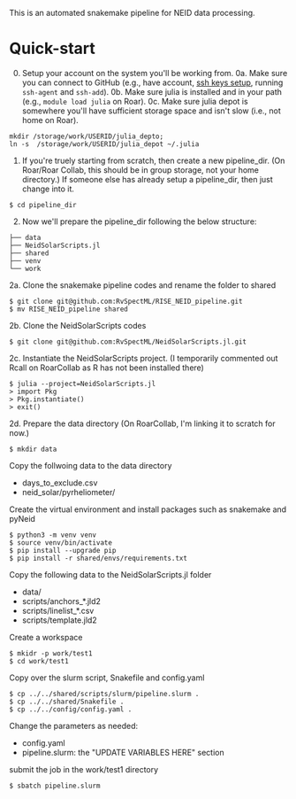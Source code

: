 This is an automated snakemake pipeline for NEID data processing.

# Quick-start

0.  Setup your account on the system you'll be working from.
0a.  Make sure you can connect to GitHub (e.g., have account, [ssh keys setup](https://docs.github.com/en/authentication/connecting-to-github-with-ssh/adding-a-new-ssh-key-to-your-github-account), running `ssh-agent` and `ssh-add`).
0b.  Make sure julia is installed and in your path (e.g., `module load julia` on Roar).
0c.  Make sure julia depot is somewhere you'll have sufficient storage space and isn't slow (i.e., not home on Roar).  
```
mkdir /storage/work/USERID/julia_depto; 
ln -s  /storage/work/USERID/julia_depot ~/.julia
```

1.  If you're truely starting from scratch, then create a new pipeline_dir.  (On Roar/Roar Collab, this should be in group storage, not your home directory.)  If someone else has already setup a pipeline_dir, then just change into it.
```
$ cd pipeline_dir
```

2.  Now we'll prepare the pipeline_dir following the below structure:

```
├── data 
├── NeidSolarScripts.jl
├── shared
├── venv
└── work
```

2a.  Clone the snakemake pipeline codes and rename the folder to shared
```
$ git clone git@github.com:RvSpectML/RISE_NEID_pipeline.git
$ mv RISE_NEID_pipeline shared
```

2b.  Clone the NeidSolarScripts codes
```
$ git clone git@github.com:RvSpectML/NeidSolarScripts.jl.git
```

2c.  Instantiate the NeidSolarScripts project. (I temporarily commented out Rcall on RoarCollab as R has not been installed there)

```
$ julia --project=NeidSolarScripts.jl
> import Pkg
> Pkg.instantiate()
> exit()
```

2d.  Prepare the data directory (On RoarCollab, I'm linking it to scratch for now.)
```
$ mkdir data 
```

Copy the follwoing data to the data directory
- days_to_exclude.csv
- neid_solar/pyrheliometer/

Create the virtual environment and install packages such as snakemake and pyNeid
```
$ python3 -m venv venv
$ source venv/bin/activate
$ pip install --upgrade pip
$ pip install -r shared/envs/requirements.txt
```

Copy the following data to the NeidSolarScripts.jl folder
- data/
- scripts/anchors_*.jld2
- scripts/linelist_*.csv
- scripts/template.jld2

Create a workspace
```
$ mkidr -p work/test1
$ cd work/test1
```

Copy over the slurm script, Snakefile and config.yaml
```
$ cp ../../shared/scripts/slurm/pipeline.slurm .
$ cp ../../shared/Snakefile .
$ cp ../../config/config.yaml .
```

Change the parameters as needed: 
- config.yaml
- pipeline.slurm: the "UPDATE VARIABLES HERE" section

submit the job in the work/test1 directory
```
$ sbatch pipeline.slurm
```
